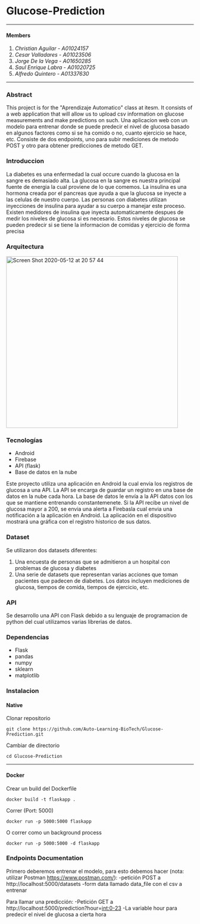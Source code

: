 # Glucose-Prediction
---
#### Members
1. *Christian Aguilar* - *A01024157*
2. *Cesar Valladares* - *A01023506*
3. *Jorge De la Vega* - *A01650285*
4. *Saul Enrique Labra* - *A01020725*
5. *Alfredo Quintero* - *A01337630*
---
### Abstract
This project is for the "Aprendizaje Automatico" class at itesm. It consists of a web application that will allow us to upload csv information on glucose measurements and make predictions on such.
Una aplicacion web con un modelo para entrenar donde se puede predecir el nivel de glucosa basado en algunos factores como si se ha comido o no, cuanto ejercicio se hace, etc. Consiste de dos endpoints, uno para subir mediciones de metodo POST y otro para obtener predicciones de metodo GET.

### Introduccion
La diabetes es una enfermedad la cual occure cuando la glucosa en la sangre es demasiado alta. La glucosa en la sangre es nuestra principal fuente de energia la cual proviene de lo que comemos. La insulina es una hormona creada por el pancreas que ayuda a que la glucosa se inyecte a las celulas de nuestro cuerpo. Las personas con diabetes utilizan inyecciones de insulina para ayudar a su cuerpo a manejar este proceso.
Existen medidores de insulina que inyecta automaticamente despues de medir los niveles de glucosa si es necesario. Estos niveles de glucosa se pueden predecir si se tiene la informacion de comidas y ejercicio de forma precisa


### Arquitectura
<img width="461" alt="Screen Shot 2020-05-12 at 20 57 44" src="https://user-images.githubusercontent.com/27737295/81772227-effe6800-94aa-11ea-96e0-d7cef20b455b.png">

### Tecnologías
- Android
- Firebase
- API (flask)
- Base de datos en la nube

Este proyecto utiliza una aplicación en Android la cual envia los registros de glucosa a una API. La API se encarga de guardar un registro en una base de datos en la nube cada hora. La base de datos le envía a la API datos con los que se mantiene entrenando constantemenete. Si la API recibe un nivel de glucosa mayor a 200, se envia una alerta a Firebasla cual envia una notificación a la aplicación en Android. La aplicación en el dispositivo mostrará una gráfica con el registro historico de sus datos. 

### Dataset
Se utilizaron dos datasets diferentes:
1. Una encuesta de personas que se admitieron a un hospital con problemas de glucosa y diabetes
2. Una serie de datasets que representan varias acciones que toman pacientes que padecen de diabetes. Los datos incluyen mediciones de glucosa, tiempos de comida, tiempos de ejercicio, etc.

### API
Se desarrollo una API con Flask debido a su lenguaje de programacion de python del cual utilizamos varias librerias de datos.

### Dependencias
- Flask
- pandas
- numpy
- sklearn
- matplotlib

### Instalacion
#### Native
Clonar repositorio
```
git clone https://github.com/Auto-Learning-BioTech/Glucose-Prediction.git
```
Cambiar de directorio
```
cd Glucose-Prediction
```
---
#### Docker
Crear un build del Dockerfile
```
docker build -t flaskapp .
```
Correr (Port: 5000)
```
docker run -p 5000:5000 flaskapp
```
O correr como un background process
```
docker run -p 5000:5000 -d flaskapp
```

### Endpoints Documentation

Primero deberemos entrenar el modelo, para esto debemos hacer (nota: utilizar Postman https://www.postman.com/):
-petición POST a http://localhost:5000/datasets
-form data llamado data_file con el csv a entrenar

Para llamar una predicción:
-Petición GET a http://localhost:5000/prediction?hour=<int:0-23>
-La variable hour para predecir el nivel de glucosa a cierta hora

